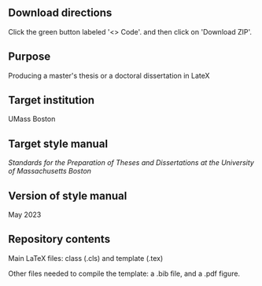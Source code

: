 Download directions
--------
Click the green button labeled '<> Code'. and then click on 'Download ZIP'. 

Purpose
-------

Producing a master's thesis or a doctoral dissertation in LateX

Target  institution
----------

UMass Boston

Target style manual
--------

_Standards for the Preparation of Theses and Dissertations at the University of Massachusetts Boston_

Version of style manual
------------

May 2023

Repository contents 
--------

Main LaTeX files: class (.cls) and template (.tex) 

Other files needed to compile the template: a .bib file, and a .pdf figure.

